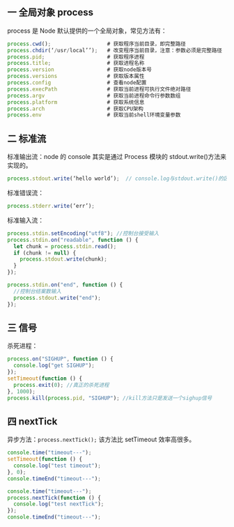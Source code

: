 ## 一 全局对象 process

process 是 Node 默认提供的一个全局对象，常见方法有：

```js
process.cwd();		            # 获取程序当前目录，即完整路径
process.chdir(‘/usr/local’’);	# 改变程序当前目录，注意：参数必须是完整路径
process.pid;			        # 获取程序进程
process.title;			        # 获取进程名称
process.version		            # 获取node版本号
process.versions		        # 获取版本属性
process.config			        # 查看node配置
process.execPath		        # 获取当前进程可执行文件绝对路径
process.argv			        # 获取当前进程命令行参数数组
process.platform		        # 获取系统信息
process.arch			        # 获取CPU架构
process.env			            # 获取当前shell环境变量参数
```

## 二 标准流

标准输出流：node 的 console 其实是通过 Process 模块的 stdout.write()方法来实现的。

```js
process.stdout.write(‘hello world’);  // console.log与stdout.write()的区别是多了换行符
```

标准错误流：

```js
process.stderr.write(‘err’);
```

标准输入流：

```js
process.stdin.setEncoding("utf8"); //控制台接受输入
process.stdin.on("readable", function () {
  let chunk = process.stdin.read();
  if (chunk != null) {
    process.stdout.write(chunk);
  }
});

process.stdin.on("end", function () {
  //控制台结案数输入
  process.stdout.write("end");
});
```

## 三 信号

杀死进程：

```js
process.on("SIGHUP", function () {
  console.log("get SIGHUP");
});
setTimeout(function () {
  process.exit(0); //真正的杀死进程
}, 1000);
process.kill(process.pid, "SIGHUP"); //kill方法只是发送一个sighup信号
```

## 四 nextTick

异步方法：`process.nextTick();` 该方法比 setTimeout 效率高很多。

```js
console.time("timeout---");
setTimeout(function () {
  console.log("test timeout");
}, 0);
console.timeEnd("timeout---");

console.time("timeout---");
process.nextTick(function () {
  console.log("test nextTick");
});
console.timeEnd("timeout---");
```
